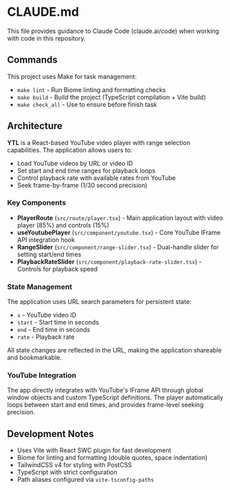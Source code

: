 # CLAUDE.md

This file provides guidance to Claude Code (claude.ai/code) when working with code in this repository.

## Commands

This project uses Make for task management:

- `make lint` - Run Biome linting and formatting checks
- `make build` - Build the project (TypeScript compilation + Vite build)
- `make check_all` - Use to ensure before finish task

## Architecture

**YTL** is a React-based YouTube video player with range selection capabilities. The application allows users to:
- Load YouTube videos by URL or video ID
- Set start and end time ranges for playback loops
- Control playback rate with available rates from YouTube
- Seek frame-by-frame (1/30 second precision)

### Key Components

- **PlayerRoute** (`src/route/player.tsx`) - Main application layout with video player (85%) and controls (15%)
- **useYoutubePlayer** (`src/component/youtube.tsx`) - Core YouTube IFrame API integration hook
- **RangeSlider** (`src/component/range-slider.tsx`) - Dual-handle slider for setting start/end times
- **PlaybackRateSlider** (`src/component/playback-rate-slider.tsx`) - Controls for playback speed

### State Management

The application uses URL search parameters for persistent state:
- `v` - YouTube video ID
- `start` - Start time in seconds
- `end` - End time in seconds  
- `rate` - Playback rate

All state changes are reflected in the URL, making the application shareable and bookmarkable.

### YouTube Integration

The app directly integrates with YouTube's IFrame API through global window objects and custom TypeScript definitions. The player automatically loops between start and end times, and provides frame-level seeking precision.

## Development Notes

- Uses Vite with React SWC plugin for fast development
- Biome for linting and formatting (double quotes, space indentation)
- TailwindCSS v4 for styling with PostCSS
- TypeScript with strict configuration
- Path aliases configured via `vite-tsconfig-paths`